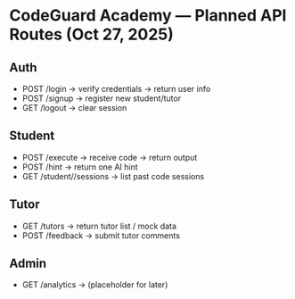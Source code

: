 # CodeGuard Academy — Planned API Routes (Oct 27, 2025)

## Auth
- POST /login → verify credentials → return user info
- POST /signup → register new student/tutor
- GET /logout → clear session

## Student
- POST /execute → receive code → return output
- POST /hint → return one AI hint
- GET /student/<id>/sessions → list past code sessions

## Tutor
- GET /tutors → return tutor list / mock data
- POST /feedback → submit tutor comments

## Admin
- GET /analytics → (placeholder for later)
